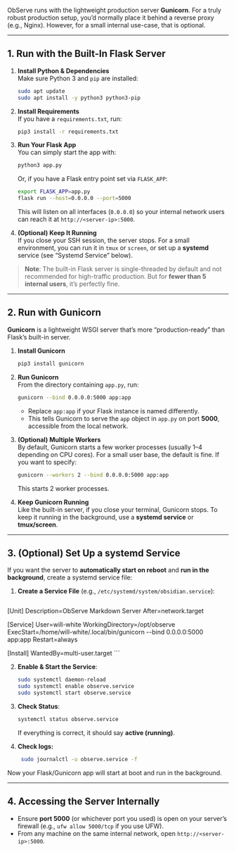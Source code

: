 
ObServe runs with the lightweight production server **Gunicorn**. For a truly robust production setup, you’d normally place it behind a reverse proxy (e.g., Nginx). However, for a small internal use-case, that is optional.

---

## 1. **Run with the Built-In Flask Server**

1. **Install Python & Dependencies**  
    Make sure Python 3 and `pip` are installed:
    
    ```bash
    sudo apt update
    sudo apt install -y python3 python3-pip
    ```
    
2. **Install Requirements**  
    If you have a `requirements.txt`, run:
    
    ```bash
    pip3 install -r requirements.txt
    ```
    
3. **Run Your Flask App**  
    You can simply start the app with:
    
    ```bash
    python3 app.py
    ```
    
    Or, if you have a Flask entry point set via `FLASK_APP`:
    
    ```bash
    export FLASK_APP=app.py
    flask run --host=0.0.0.0 --port=5000
    ```
    
    This will listen on all interfaces (`0.0.0.0`) so your internal network users can reach it at `http://<server-ip>:5000`.
    
4. **(Optional) Keep It Running**  
    If you close your SSH session, the server stops. For a small environment, you can run it in `tmux` or `screen`, or set up a **systemd** service (see “Systemd Service” below).
    

> **Note**: The built-in Flask server is single-threaded by default and not recommended for high-traffic production. But for **fewer than 5 internal users**, it’s perfectly fine.

---

## 2. **Run with Gunicorn**

**Gunicorn** is a lightweight WSGI server that’s more “production-ready” than Flask’s built-in server.

1. **Install Gunicorn**
    
    ```bash
    pip3 install gunicorn
    ```
    
2. **Run Gunicorn**  
    From the directory containing `app.py`, run:
    
    ```bash
    gunicorn --bind 0.0.0.0:5000 app:app
    ```
    
    - Replace `app:app` if your Flask instance is named differently.
    - This tells Gunicorn to serve the `app` object in `app.py` on port **5000**, accessible from the local network.
3. **(Optional) Multiple Workers**  
    By default, Gunicorn starts a few worker processes (usually 1–4 depending on CPU cores). For a small user base, the default is fine. If you want to specify:
    
    ```bash
    gunicorn --workers 2 --bind 0.0.0.0:5000 app:app
    ```
    
    This starts 2 worker processes.
    
4. **Keep Gunicorn Running**  
    Like the built-in server, if you close your terminal, Gunicorn stops. To keep it running in the background, use a **systemd service** or **tmux/screen**.
    

---

## 3. **(Optional) Set Up a systemd Service**

If you want the server to **automatically start on reboot** and **run in the background**, create a systemd service file:

1. **Create a Service File** (e.g., `/etc/systemd/system/obsidian.service`):

    ```bash
[Unit]
Description=ObServe Markdown Server
After=network.target

[Service]
User=will-white
WorkingDirectory=/opt/observe
ExecStart=/home/will-white/.local/bin/gunicorn --bind 0.0.0.0:5000 app:app
Restart=always

[Install]
WantedBy=multi-user.target
    ```
    
    
2. **Enable & Start the Service**:
    
    ```bash
    sudo systemctl daemon-reload
    sudo systemctl enable observe.service
    sudo systemctl start observe.service
    ```
    
3. **Check Status**:
    
    ```bash
    systemctl status observe.service
    ```
    
    If everything is correct, it should say **active (running)**.
4. **Check logs:**

    ```bash
     sudo journalctl -u observe.service -f
     ```

Now your Flask/Gunicorn app will start at boot and run in the background.

---

## 4. **Accessing the Server Internally**

- Ensure **port 5000** (or whichever port you used) is open on your server’s firewall (e.g., `ufw allow 5000/tcp` if you use UFW).
- From any machine on the same internal network, open `http://<server-ip>:5000`.




